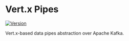 # Vert.x Pipes

[![Version](https://img.shields.io/badge/Vert.x%20Pipes-0.1-blue.svg)](https://github.com/hekonsek/vertx-pipes/releases)

Vert.x-based data pipes abstraction over Apache Kafka.